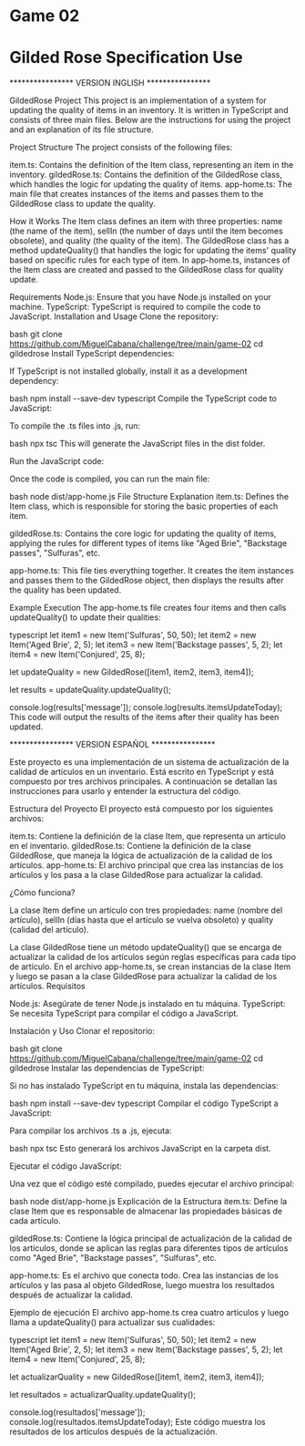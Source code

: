 # Game 02
# Gilded Rose Specification Use

**************** VERSION INGLISH  ****************


GildedRose Project
This project is an implementation of a system for updating the quality of items in an inventory. It is written in TypeScript and consists of three main files. Below are the instructions for using the project and an explanation of its file structure.

Project Structure
The project consists of the following files:

item.ts: Contains the definition of the Item class, representing an item in the inventory.
gildedRose.ts: Contains the definition of the GildedRose class, which handles the logic for updating the quality of items.
app-home.ts: The main file that creates instances of the items and passes them to the GildedRose class to update the quality.

How it Works
The Item class defines an item with three properties: name (the name of the item), sellIn (the number of days until the item becomes obsolete), and quality (the quality of the item).
The GildedRose class has a method updateQuality() that handles the logic for updating the items' quality based on specific rules for each type of item.
In app-home.ts, instances of the Item class are created and passed to the GildedRose class for quality update.

Requirements
Node.js: Ensure that you have Node.js installed on your machine.
TypeScript: TypeScript is required to compile the code to JavaScript.
Installation and Usage
Clone the repository:

bash
git clone https://github.com/MiguelCabana/challenge/tree/main/game-02
cd gildedrose
Install TypeScript dependencies:

If TypeScript is not installed globally, install it as a development dependency:

bash
npm install --save-dev typescript
Compile the TypeScript code to JavaScript:

To compile the .ts files into .js, run:

bash
npx tsc
This will generate the JavaScript files in the dist folder.

Run the JavaScript code:

Once the code is compiled, you can run the main file:

bash
node dist/app-home.js
File Structure Explanation
item.ts: Defines the Item class, which is responsible for storing the basic properties of each item.

gildedRose.ts: Contains the core logic for updating the quality of items, applying the rules for different types of items like "Aged Brie", "Backstage passes", "Sulfuras", etc.

app-home.ts: This file ties everything together. It creates the item instances and passes them to the GildedRose object, then displays the results after the quality has been updated.

Example Execution
The app-home.ts file creates four items and then calls updateQuality() to update their qualities:

typescript
let item1 = new Item('Sulfuras', 50, 50);
let item2 = new Item('Aged Brie', 2, 5);
let item3 = new Item('Backstage passes', 5, 2);
let item4 = new Item('Conjured', 25, 8);

let updateQuality = new GildedRose([item1, item2, item3, item4]);

let results = updateQuality.updateQuality();

console.log(results['message']);
console.log(results.itemsUpdateToday);
This code will output the results of the items after their quality has been updated.




**************** VERSION ESPAÑOL  ****************

Este proyecto es una implementación de un sistema de actualización de la calidad de artículos en un inventario. Está escrito en TypeScript y está compuesto por tres archivos principales. A continuación se detallan las instrucciones para usarlo y entender la estructura del código.

Estructura del Proyecto
El proyecto está compuesto por los siguientes archivos:

item.ts: Contiene la definición de la clase Item, que representa un artículo en el inventario.
gildedRose.ts: Contiene la definición de la clase GildedRose, que maneja la lógica de actualización de la calidad de los artículos.
app-home.ts: El archivo principal que crea las instancias de los artículos y los pasa a la clase GildedRose para actualizar la calidad.

¿Cómo funciona?

La clase Item define un artículo con tres propiedades: name (nombre del artículo), sellIn (días hasta que el artículo se vuelva obsoleto) y quality (calidad del artículo).

La clase GildedRose tiene un método updateQuality() que se encarga de actualizar la calidad de los artículos según reglas específicas para cada tipo de artículo.
En el archivo app-home.ts, se crean instancias de la clase Item y luego se pasan a la clase GildedRose para actualizar la calidad de los artículos.
Requisitos

Node.js: Asegúrate de tener Node.js instalado en tu máquina.
TypeScript: Se necesita TypeScript para compilar el código a JavaScript.

Instalación y Uso
Clonar el repositorio:

bash
git clone https://github.com/MiguelCabana/challenge/tree/main/game-02
cd gildedrose
Instalar las dependencias de TypeScript:

Si no has instalado TypeScript en tu máquina, instala las dependencias:

bash
npm install --save-dev typescript
Compilar el código TypeScript a JavaScript:

Para compilar los archivos .ts a .js, ejecuta:

bash
npx tsc
Esto generará los archivos JavaScript en la carpeta dist.

Ejecutar el código JavaScript:

Una vez que el código esté compilado, puedes ejecutar el archivo principal:

bash
node dist/app-home.js
Explicación de la Estructura
item.ts: Define la clase Item que es responsable de almacenar las propiedades básicas de cada artículo.

gildedRose.ts: Contiene la lógica principal de actualización de la calidad de los artículos, donde se aplican las reglas para diferentes tipos de artículos como "Aged Brie", "Backstage passes", "Sulfuras", etc.

app-home.ts: Es el archivo que conecta todo. Crea las instancias de los artículos y las pasa al objeto GildedRose, luego muestra los resultados después de actualizar la calidad.

Ejemplo de ejecución
El archivo app-home.ts crea cuatro artículos y luego llama a updateQuality() para actualizar sus cualidades:

typescript
let item1 = new Item('Sulfuras', 50, 50);
let item2 = new Item('Aged Brie', 2, 5);
let item3 = new Item('Backstage passes', 5, 2);
let item4 = new Item('Conjured', 25, 8);

let actualizarQuality = new GildedRose([item1, item2, item3, item4]);

let resultados = actualizarQuality.updateQuality();

console.log(resultados['message']);
console.log(resultados.itemsUpdateToday);
Este código muestra los resultados de los artículos después de la actualización.
